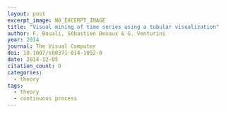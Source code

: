 ```yaml
---
layout: post
excerpt_image: NO_EXCERPT_IMAGE
title: "Visual mining of time series using a tubular visualization"
author: F. Bouali, Sébastien Devaux & G. Venturini
year: 2014
journal: The Visual Computer
doi: 10.1007/s00371-014-1052-0
date: 2014-12-05
citation_count: 0
categories:
  - theory
tags:
  - theory
  - continuous process
---
```

